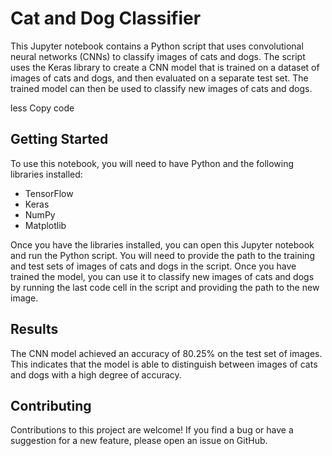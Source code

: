 <!DOCTYPE html>
<html lang="en">
<head>
    <meta charset="UTF-8">
</head>
<body>
    <h1>Cat and Dog Classifier</h1>
    <p>This Jupyter notebook contains a Python script that uses convolutional neural networks (CNNs) to classify images of cats and dogs. The script uses the Keras library to create a CNN model that is trained on a dataset of images of cats and dogs, and then evaluated on a separate test set. The trained model can then be used to classify new images of cats and dogs.</p>
less
Copy code
<h2>Getting Started</h2>
<p>To use this notebook, you will need to have Python and the following libraries installed:</p>
<ul>
    <li>TensorFlow</li>
    <li>Keras</li>
    <li>NumPy</li>
    <li>Matplotlib</li>
</ul>
<p>Once you have the libraries installed, you can open this Jupyter notebook and run the Python script. You will need to provide the path to the training and test sets of images of cats and dogs in the script. Once you have trained the model, you can use it to classify new images of cats and dogs by running the last code cell in the script and providing the path to the new image.</p>

<h2>Results</h2>
<p>The CNN model achieved an accuracy of 80.25% on the test set of images. This indicates that the model is able to distinguish between images of cats and dogs with a high degree of accuracy.</p>

<h2>Contributing</h2>
<p>Contributions to this project are welcome! If you find a bug or have a suggestion for a new feature, please open an issue on GitHub.</p>
</body>
</html>





